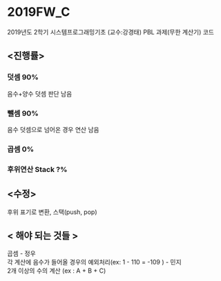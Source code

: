# 2019FW_C
2019년도 2학기 시스템프로그래밍기초 (교수:강경태)
PBL 과제(무한 계산기) 코드

## <진행률>  
### 덧셈 90%  
음수+양수 덧셈 판단 남음  
### 뺄셈 90%  
음수 덧셈으로 넘어온 경우 연산 남음  
### 곱셈 0%  
### 후위연산 Stack ?%

## <수정>  
후위 표기로 변환, 스택(push, pop)

## < 해야 되는 것들 >
곱셈 - 정우  
각 계산에 음수가 들어올 경우의 예외처리(ex: 1 - 110 = -109 ) - 민지  
2개 이상의 수의 계산 (ex : A + B + C)
